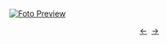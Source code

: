 [![Foto Preview](preview/n131.avif)](https://20essentials.github.io/project-000-131)

<div align="center" style="display: flex; justify-content: center;">
  <a  href="https://github.com/20essentials/project-000-130" target="_blank">&#8592;</a>
  &nbsp;&nbsp;
  <a  href="https://github.com/20essentials/project-000-132" target="_blank">&#8594;</a>
</div>
